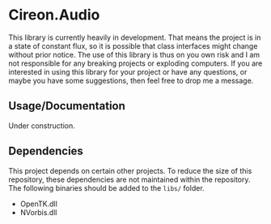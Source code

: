 Cireon.Audio
============

This library is currently heavily in development. That means the project is in a state of constant flux, so it is possible that class interfaces might change without prior notice. The use of this library is thus on you own risk and I am not responsible for any breaking projects or exploding computers. If you are interested in using this library for your project or have any questions, or maybe you have some suggestions, then feel free to drop me a message.

Usage/Documentation
-------------------
Under construction.

Dependencies
------------
This project depends on certain other projects. To reduce the size of this repository, these dependencies are not maintained within the repository. The following binaries should be added to the `libs/` folder.
* OpenTK.dll
* NVorbis.dll
